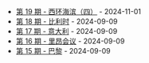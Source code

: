 * [第 19 期 - 西环海滨（四）](https://lifei.life/posts/19-西环海滨（四）) - 2024-11-01
* [第 18 期 - 比利时](https://lifei.life/posts/18-比利时) - 2024-09-09
* [第 17 期 - 意大利](https://lifei.life/posts/17-意大利) - 2024-09-09
* [第 16 期 - 里昂会议](https://lifei.life/posts/16-里昂会议) - 2024-09-09
* [第 15 期 - 巴黎](https://lifei.life/posts/15-巴黎) - 2024-09-09
